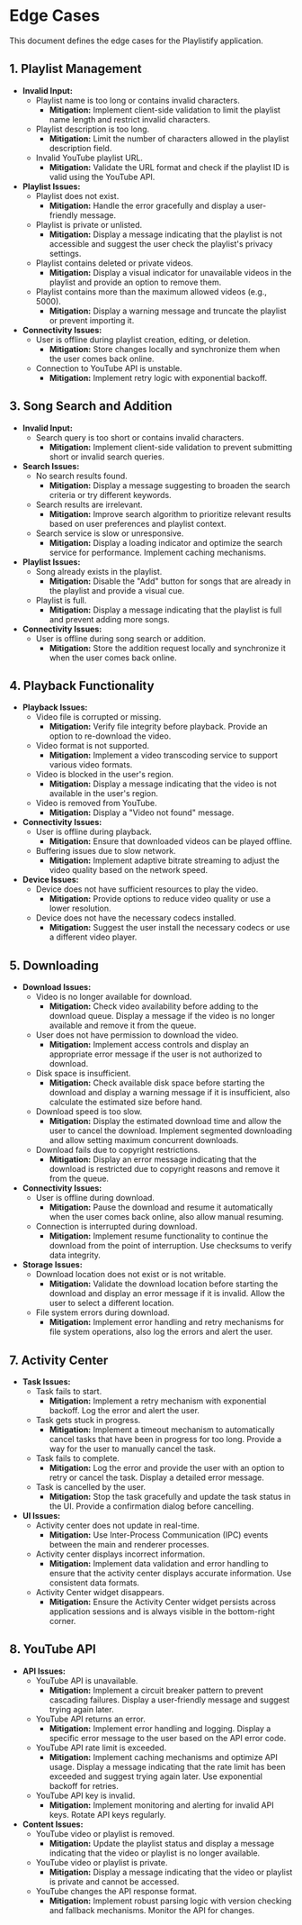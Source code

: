 # Edge Cases

This document defines the edge cases for the Playlistify application.

## 1. Playlist Management

*   **Invalid Input:**
    *   Playlist name is too long or contains invalid characters.
        *   **Mitigation:** Implement client-side validation to limit the playlist name length and restrict invalid characters.
    *   Playlist description is too long.
        *   **Mitigation:** Limit the number of characters allowed in the playlist description field.
    *   Invalid YouTube playlist URL.
        *   **Mitigation:** Validate the URL format and check if the playlist ID is valid using the YouTube API.
*   **Playlist Issues:**
    *   Playlist does not exist.
        *   **Mitigation:** Handle the error gracefully and display a user-friendly message.
    *   Playlist is private or unlisted.
        *   **Mitigation:** Display a message indicating that the playlist is not accessible and suggest the user check the playlist's privacy settings.
    *   Playlist contains deleted or private videos.
        *   **Mitigation:** Display a visual indicator for unavailable videos in the playlist and provide an option to remove them.
    *   Playlist contains more than the maximum allowed videos (e.g., 5000).
        *   **Mitigation:** Display a warning message and truncate the playlist or prevent importing it.
*   **Connectivity Issues:**
    *   User is offline during playlist creation, editing, or deletion.
        *   **Mitigation:** Store changes locally and synchronize them when the user comes back online.
    *   Connection to YouTube API is unstable.
        *   **Mitigation:** Implement retry logic with exponential backoff.

## 3. Song Search and Addition

*   **Invalid Input:**
    *   Search query is too short or contains invalid characters.
        *   **Mitigation:** Implement client-side validation to prevent submitting short or invalid search queries.
*   **Search Issues:**
    *   No search results found.
        *   **Mitigation:** Display a message suggesting to broaden the search criteria or try different keywords.
    *   Search results are irrelevant.
        *   **Mitigation:** Improve search algorithm to prioritize relevant results based on user preferences and playlist context.
    *   Search service is slow or unresponsive.
        *   **Mitigation:** Display a loading indicator and optimize the search service for performance. Implement caching mechanisms.
*   **Playlist Issues:**
    *   Song already exists in the playlist.
        *   **Mitigation:** Disable the "Add" button for songs that are already in the playlist and provide a visual cue.
    *   Playlist is full.
        *   **Mitigation:** Display a message indicating that the playlist is full and prevent adding more songs.
*   **Connectivity Issues:**
    *   User is offline during song search or addition.
        *   **Mitigation:** Store the addition request locally and synchronize it when the user comes back online.

## 4. Playback Functionality

*   **Playback Issues:**
    *   Video file is corrupted or missing.
        *   **Mitigation:** Verify file integrity before playback. Provide an option to re-download the video.
    *   Video format is not supported.
        *   **Mitigation:** Implement a video transcoding service to support various video formats.
    *   Video is blocked in the user's region.
        *   **Mitigation:** Display a message indicating that the video is not available in the user's region.
    *   Video is removed from YouTube.
        *   **Mitigation:** Display a "Video not found" message.
*   **Connectivity Issues:**
    *   User is offline during playback.
        *   **Mitigation:** Ensure that downloaded videos can be played offline.
    *   Buffering issues due to slow network.
        *   **Mitigation:** Implement adaptive bitrate streaming to adjust the video quality based on the network speed.
*   **Device Issues:**
    *   Device does not have sufficient resources to play the video.
        *   **Mitigation:** Provide options to reduce video quality or use a lower resolution.
    *   Device does not have the necessary codecs installed.
        *   **Mitigation:** Suggest the user install the necessary codecs or use a different video player.

## 5. Downloading

*   **Download Issues:**
    *   Video is no longer available for download.
        *   **Mitigation:** Check video availability before adding to the download queue. Display a message if the video is no longer available and remove it from the queue.
    *   User does not have permission to download the video.
        *   **Mitigation:** Implement access controls and display an appropriate error message if the user is not authorized to download.
    *   Disk space is insufficient.
        *   **Mitigation:** Check available disk space before starting the download and display a warning message if it is insufficient, also calculate the estimated size before hand.
    *   Download speed is too slow.
        *   **Mitigation:** Display the estimated download time and allow the user to cancel the download. Implement segmented downloading and allow setting maximum concurrent downloads.
    *   Download fails due to copyright restrictions.
        *   **Mitigation:** Display an error message indicating that the download is restricted due to copyright reasons and remove it from the queue.
*   **Connectivity Issues:**
    *   User is offline during download.
        *   **Mitigation:** Pause the download and resume it automatically when the user comes back online, also allow manual resuming.
    *   Connection is interrupted during download.
        *   **Mitigation:** Implement resume functionality to continue the download from the point of interruption. Use checksums to verify data integrity.
*   **Storage Issues:**
    *   Download location does not exist or is not writable.
        *   **Mitigation:** Validate the download location before starting the download and display an error message if it is invalid. Allow the user to select a different location.
    *   File system errors during download.
        *   **Mitigation:** Implement error handling and retry mechanisms for file system operations, also log the errors and alert the user.

## 7. Activity Center

*   **Task Issues:**
    *   Task fails to start.
        *   **Mitigation:** Implement a retry mechanism with exponential backoff. Log the error and alert the user.
    *   Task gets stuck in progress.
        *   **Mitigation:** Implement a timeout mechanism to automatically cancel tasks that have been in progress for too long. Provide a way for the user to manually cancel the task.
    *   Task fails to complete.
        *   **Mitigation:** Log the error and provide the user with an option to retry or cancel the task. Display a detailed error message.
    *   Task is cancelled by the user.
        *   **Mitigation:** Stop the task gracefully and update the task status in the UI. Provide a confirmation dialog before cancelling.
*   **UI Issues:**
    *   Activity center does not update in real-time.
        *   **Mitigation:** Use Inter-Process Communication (IPC) events between the main and renderer processes.
    *   Activity center displays incorrect information.
        *   **Mitigation:** Implement data validation and error handling to ensure that the activity center displays accurate information. Use consistent data formats.
    *   Activity Center widget disappears.
        *   **Mitigation:** Ensure the Activity Center widget persists across application sessions and is always visible in the bottom-right corner.

## 8. YouTube API

*   **API Issues:**
    *   YouTube API is unavailable.
        *   **Mitigation:** Implement a circuit breaker pattern to prevent cascading failures. Display a user-friendly message and suggest trying again later.
    *   YouTube API returns an error.
        *   **Mitigation:** Implement error handling and logging. Display a specific error message to the user based on the API error code.
    *   YouTube API rate limit is exceeded.
        *   **Mitigation:** Implement caching mechanisms and optimize API usage. Display a message indicating that the rate limit has been exceeded and suggest trying again later. Use exponential backoff for retries.
    *   YouTube API key is invalid.
        *   **Mitigation:** Implement monitoring and alerting for invalid API keys. Rotate API keys regularly.
*   **Content Issues:**
    *   YouTube video or playlist is removed.
        *   **Mitigation:** Update the playlist status and display a message indicating that the video or playlist is no longer available.
    *   YouTube video or playlist is private.
        *   **Mitigation:** Display a message indicating that the video or playlist is private and cannot be accessed.
    *   YouTube changes the API response format.
        *   **Mitigation:** Implement robust parsing logic with version checking and fallback mechanisms. Monitor the API for changes.